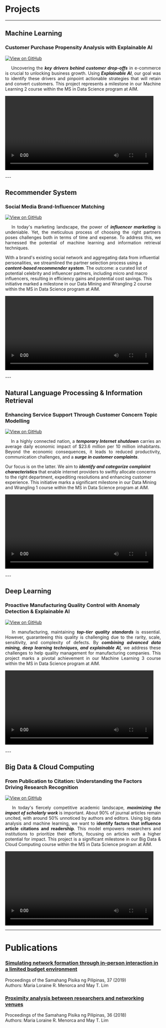 # Projects

<hr>

## Machine Learning 

### Customer Purchase Propensity Analysis with Explainable AI

[![View on GitHub](https://img.shields.io/badge/GitHub-View_on_GitHub-blue?logo=GitHub)](https://github.com/lorainemnrc/predict-purchase-propensity)

<p align="justify"> &emsp;
Uncovering the <strong><em>key drivers behind customer drop-offs</em></strong> in e-commerce is crucial to unlocking business growth. Using <strong><em>Explainable AI</em></strong>, our goal was to identify these drivers and pinpoint actionable strategies that will retain and convert customers. This project represents a milestone in our Machine Learning 2 course within the MS in Data Science program at AIM.
</p>

<video autoplay controls width="480">
  <source src="images/poster_purchase_propensity.mp4" type="video/mp4">
  Your browser does not support the video tag.
</video>

---<br>

## Recommender System

### Social Media Brand-Influencer Matching
[![View on GitHub](https://img.shields.io/badge/GitHub-View_on_GitHub-blue?logo=GitHub)](https://github.com/lorainemnrc/recsys-socmed-marketing)

<p align="justify"> &emsp;
  In today's marketing landscape, the power of <strong><em>influencer marketing</em></strong> is undeniable. Yet, the meticulous process of choosing the right partners poses challenges both in terms of time and expense. To address this, we harnessed the potential of machine learning and information retrieval techniques.
  
  With a brand's existing social network and aggregating data from influential personalities, we streamlined the partner selection process using a <strong><em>content-based recommender system</em></strong>. The outcome: a curated list of potential celebrity and influencer partners, including micro and macro influencers, resulting in efficiency gains and potential cost savings. This initiative marked a milestone in our Data Mining and Wrangling 2 course within the MS in Data Science program at AIM.
</p>

<video autoplay controls width="480">
  <source src="images/poster_socmed_recsys.mp4" type="video/mp4">
  Your browser does not support the video tag.
</video>

---<br>

## Natural Language Processing & Information Retrieval

### Enhancing Service Support Through Customer Concern Topic Modelling

[![View on GitHub](https://img.shields.io/badge/GitHub-View_on_GitHub-blue?logo=GitHub)](https://github.com/lorainemnrc/nlp-topic-modeling-pldt)

<p align="justify"> &emsp;
  In a highly connected nation, a <strong><em>temporary Internet shutdown</em></strong> carries an average daily economic impact of $23.6 million per 10 million inhabitants. Beyond the economic consequences, it leads to reduced productivity, communication challenges, and a <strong><em>surge in customer complaints</em></strong>.
    
  Our focus is on the latter. We aim to <strong><em>identify and categorize complaint characteristics</em></strong> that enable internet providers to swiftly allocate concerns to the right department, expediting resolutions and enhancing customer experience. This initiative marks a significant milestone in our Data Mining and Wrangling 1 course within the MS in Data Science program at AIM.
</p>

<video autoplay controls width="480">
  <source src="images/poster_pldt_topicmodeling.mp4" type="video/mp4">
  Your browser does not support the video tag.
</video>

---<br>

## Deep Learning

### Proactive Manufacturing Quality Control with Anomaly Detection & Explainable AI
[![View on GitHub](https://img.shields.io/badge/GitHub-View_on_GitHub-blue?logo=GitHub)](https://github.com/lorainemnrc/deep-learning-cv-anomaly-detection)

<p align="justify"> &emsp;
  In manufacturing, maintaining <strong><em>top-tier quality standards</em></strong> is essential. However, guaranteeing this quality is challenging due to the rarity, scale, sensitivity, and complexity of defects. By <strong><em>combining advanced data mining, deep learning techniques, and explainable AI,</em></strong> we address these challenges to help quality management for manufacturing companies. This project marks a pivotal achievement in our Machine Learning 3 course within the MS in Data Science program at AIM.
</p>

<video autoplay controls width="480">
  <source src="images/poster_cv_anomaly_detection.mp4" type="video/mp4">
  Your browser does not support the video tag.
</video>

---<br>

## Big Data & Cloud Computing

### From Publication to Citation: Understanding the Factors Driving Research Recognition

[![View on GitHub](https://img.shields.io/badge/GitHub-View_on_GitHub-blue?logo=GitHub)](https://github.com/lorainemnrc/big-data-researcher-opportunity)

<p align="justify"> &emsp;
  In today's fiercely competitive academic landscape, <strong><em>maximizing the impact of scholarly work</em></strong> is important. About 90% of journal articles remain uncited, with around 50% unnoticed by authors and editors. Using big data analysis and machine learning, we want to <strong><em></em>identify factors that influence article citations and readership</em></strong>. This model empowers researchers and institutions to prioritize their efforts, focusing on articles with a higher potential for impact. This project is a significant milestone in our Big Data & Cloud Computing course within the MS in Data Science program at AIM.
</p>

<video autoplay controls width="480">
  <source src="images/poster_researcher_opportunity.mp4" type="video/mp4">
  Your browser does not support the video tag.
</video>

<hr>

# Publications

### [Simulating network formation through in-person interaction in a limited budget environment](https://proceedings.spp-online.org/article/view/SPP-2019-1F-04)

Proceedings of the Samahang Pisika ng Pilipinas, 37 (2019)<br>
Authors: Maria Loraine R. Menorca and May T. Lim
<br>
### [Proximity analysis between researchers and networking venues](https://proceedings.spp-online.org/article/view/SPP-2018-PC-31)

Proceedings of the Samahang Pisika ng Pilipinas, 36 (2018)<br>
Authors: Maria Loraine R. Menorca and May T. Lim
